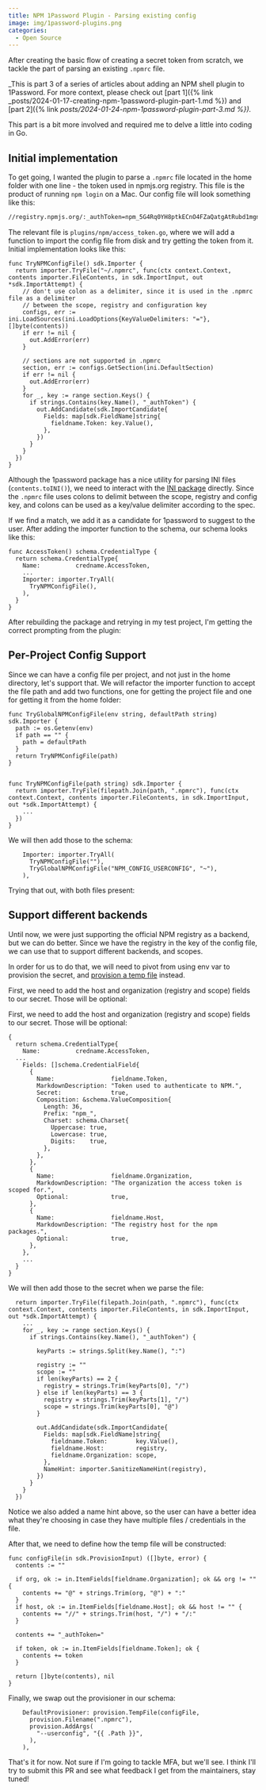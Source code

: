 ```yaml
---
title: NPM 1Password Plugin - Parsing existing config
image: img/1password-plugins.png
categories:
  - Open Source
---
```


After creating the basic flow of creating a secret token from scratch, we tackle the part of parsing an existing `.npmrc` file.

_This is part 3 of a series of articles about adding an NPM shell plugin to 1Password.
For more context, please check out [part 1]({% link _posts/2024-01-17-creating-npm-1password-plugin-part-1.md %}) and [part 2]({% link _posts/2024-01-24-npm-1password-plugin-part-3.md %})._

This part is a bit more involved and required me to delve a little into coding in Go.

## Initial implementation

To get going, I wanted the plugin to parse a `.npmrc` file located in the home folder with one line - the token used in npmjs.org registry. This file is the product of running `npm login` on a Mac. Our config file will look something like this:

```txt
//registry.npmjs.org/:_authToken=npm_5G4Rq0YH8ptkECnO4FZaQatgAtRubd1mgnWK
```

The relevant file is `plugins/npm/access_token.go`, where we will add a function to import the config file from disk and try getting the token from it. Initial implementation looks like this:

```golang
func TryNPMConfigFile() sdk.Importer {
  return importer.TryFile("~/.npmrc", func(ctx context.Context, contents importer.FileContents, in sdk.ImportInput, out *sdk.ImportAttempt) {
    // don't use colon as a delimiter, since it is used in the .npmrc file as a delimiter
    // between the scope, registry and configuration key
    configs, err := ini.LoadSources(ini.LoadOptions{KeyValueDelimiters: "="}, []byte(contents))
    if err != nil {
      out.AddError(err)
    }

    // sections are not supported in .npmrc
    section, err := configs.GetSection(ini.DefaultSection)
    if err != nil {
      out.AddError(err)
    }
    for _, key := range section.Keys() {
      if strings.Contains(key.Name(), "_authToken") {
        out.AddCandidate(sdk.ImportCandidate{
          Fields: map[sdk.FieldName]string{
            fieldname.Token: key.Value(),
          },
        })
      }
    }
  })
}
```

Although the 1password package has a nice utility for parsing INI files (`contents.toINI()`), we need to interact with the [INI package](https://github.com/go-ini/ini) directly.
Since the `.npmrc` file uses colons to delimit between the scope, registry and config key, and colons can be used as a key/value delimiter according to the spec.

If we find a match, we add it as a candidate for 1password to suggest to the user. After adding the importer function to the schema, our schema looks like this:

```golang
func AccessToken() schema.CredentialType {
  return schema.CredentialType{
    Name:          credname.AccessToken,
    ...
    Importer: importer.TryAll(
      TryNPMConfigFile(),
    ),
  }
}
```

After rebuilding the package and retrying in my test project, I'm getting the correct prompting from the plugin:

_<script async id="asciicast-633073" src="https://asciinema.org/a/633073.js"></script>_

## Per-Project Config Support

Since we can have a config file per project, and not just in the home directory, let's support that.
We will refactor the importer function to accept the file path and add two functions, one for getting the project file and one for getting it from the home folder:

```golang
func TryGlobalNPMConfigFile(env string, defaultPath string) sdk.Importer {
  path := os.Getenv(env)
  if path == "" {
    path = defaultPath
  }
  return TryNPMConfigFile(path)
}


func TryNPMConfigFile(path string) sdk.Importer {
  return importer.TryFile(filepath.Join(path, ".npmrc"), func(ctx context.Context, contents importer.FileContents, in sdk.ImportInput, out *sdk.ImportAttempt) {
    ...
  })
}
```

We will then add those to the schema:

```golang
    Importer: importer.TryAll(
      TryNPMConfigFile(""),
      TryGlobalNPMConfigFile("NPM_CONFIG_USERCONFIG", "~"),
    ),
```

Trying that out, with both files present:

_<script async id="asciicast-633257" src="https://asciinema.org/a/633257.js"></script>_

## Support different backends

Until now, we were just supporting the official NPM registry as a backend, but we can do better. Since we have the registry in the key of the config file, we can use that to support different backends, and scopes.

In order for us to do that, we will need to pivot from using env var to provision the secret, and [provision a temp file](https://developer.1password.com/docs/cli/shell-plugins/contribute/#provisioner) instead.

First, we need to add the host and organization (registry and scope) fields to our secret. Those will be optional:

First, we need to add the host and organization (registry and scope) fields to our secret. Those will be optional:

```golang
{
  return schema.CredentialType{
    Name:          credname.AccessToken,
  ...
    Fields: []schema.CredentialField{
      {
        Name:                fieldname.Token,
        MarkdownDescription: "Token used to authenticate to NPM.",
        Secret:              true,
        Composition: &schema.ValueComposition{
          Length: 36,
          Prefix: "npm_",
          Charset: schema.Charset{
            Uppercase: true,
            Lowercase: true,
            Digits:    true,
          },
        },
      },
      {
        Name:                fieldname.Organization,
        MarkdownDescription: "The organization the access token is scoped for.",
        Optional:            true,
      },
      {
        Name:                fieldname.Host,
        MarkdownDescription: "The registry host for the npm packages.",
        Optional:            true,
      },
    },
    ...
  }
}

```

We will then add those to the secret when we parse the file:

```golang
  return importer.TryFile(filepath.Join(path, ".npmrc"), func(ctx context.Context, contents importer.FileContents, in sdk.ImportInput, out *sdk.ImportAttempt) {
    ...
    for _, key := range section.Keys() {
      if strings.Contains(key.Name(), "_authToken") {

        keyParts := strings.Split(key.Name(), ":")

        registry := ""
        scope := ""
        if len(keyParts) == 2 {
          registry = strings.Trim(keyParts[0], "/")
        } else if len(keyParts) == 3 {
          registry = strings.Trim(keyParts[1], "/")
          scope = strings.Trim(keyParts[0], "@")
        }

        out.AddCandidate(sdk.ImportCandidate{
          Fields: map[sdk.FieldName]string{
            fieldname.Token:        key.Value(),
            fieldname.Host:         registry,
            fieldname.Organization: scope,
          },
          NameHint: importer.SanitizeNameHint(registry),
        })
      }
    }
  })

```

Notice we also added a name hint above, so the user can have a better idea what they're choosing in case they have multiple files / credentials in the file.

After that, we need to define how the temp file will be constructed:

```golang
func configFile(in sdk.ProvisionInput) ([]byte, error) {
  contents := ""

  if org, ok := in.ItemFields[fieldname.Organization]; ok && org != "" {
    contents += "@" + strings.Trim(org, "@") + ":"
  }
  if host, ok := in.ItemFields[fieldname.Host]; ok && host != "" {
    contents += "//" + strings.Trim(host, "/") + "/:"
  }

  contents += "_authToken="

  if token, ok := in.ItemFields[fieldname.Token]; ok {
    contents += token
  }

  return []byte(contents), nil
}
```

Finally, we swap out the provisioner in our schema:

```golang
    DefaultProvisioner: provision.TempFile(configFile,
      provision.Filename(".npmrc"),
      provision.AddArgs(
        "--userconfig", "{{ .Path }}",
      ),
    ),
```

That's it for now. Not sure if I'm going to tackle MFA, but we'll see. I think I'll try to submit this PR and see what feedback I get from the maintainers, stay tuned!
